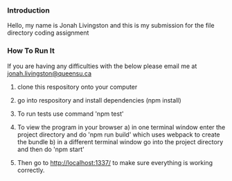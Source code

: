 ### Introduction
Hello, my name is Jonah Livingston and this is my submission for the file directory coding assignment


### How To Run It
If you are having any difficulties with the below please email me at jonah.livingston@queensu.ca

1. clone this respository onto your computer
2. go into respository and install dependencies (npm install)
3. To run tests use command 'npm test'
4. To view the program in your browser
    a) in one terminal window enter the project directory and do 'npm run build' which uses webpack to create the bundle
    b) in a different terminal window go into the project directory and then do 'npm start'

5. Then go to [http://localhost:1337/](http://localhost:1337/) to make sure everything is working correctly.


